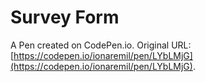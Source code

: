 # Survey Form

A Pen created on CodePen.io. Original URL: [https://codepen.io/ionaremil/pen/LYbLMjG](https://codepen.io/ionaremil/pen/LYbLMjG).


